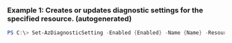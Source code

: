 ### Example 1: Creates or updates diagnostic settings for the specified resource. (autogenerated)
```powershell
PS C:\> Set-AzDiagnosticSetting -Enabled {Enabled} -Name {Name} -ResourceId Resource01 -WorkspaceId {WorkspaceId}
```

